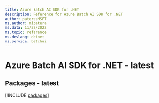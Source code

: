 ```yaml
---
title: Azure Batch AI SDK for .NET
description: Reference for Azure Batch AI SDK for .NET
author: paterasMSFT
ms.author: mipatera
ms.data: 11/29/2022
ms.topic: reference
ms.devlang: dotnet
ms.service: batchai
---
```

# Azure Batch AI SDK for .NET - latest
## Packages - latest
[!INCLUDE [packages](batch-ai-index.md)]